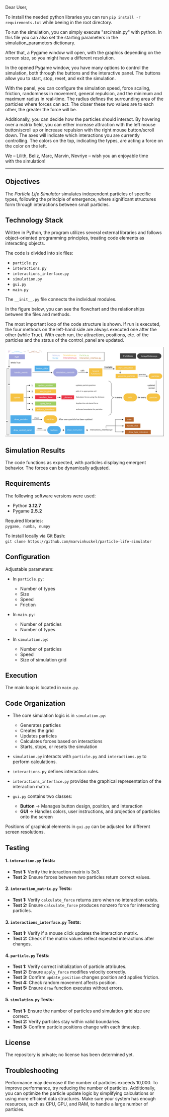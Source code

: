 Dear User,

To install the needed python libraries you can run `pip install -r requirements.txt` while beeing in the root directory.

To run the simulation, you can simply execute "src/main.py" with python. In this file you can also set the starting parameters in the simulation_parameters dictionary.

After that, a Pygame window will open, with the graphics depending on the screen size, so you might have a different resolution.

In the opened Pygame window, you have many options to control the simulation, both through the buttons and the interactive panel. The buttons allow you to start, stop, reset, and exit the simulation.

With the panel, you can configure the simulation speed, force scaling, friction, randomness in movement, general repulsion, and the minimum and maximum radius in real-time. The radius defines the surrounding area of the particles where forces can act. The closer these two values are to each other, the greater the force will be.

Additionally, you can decide how the particles should interact. By hovering over a matrix field, you can either increase attraction with the left mouse button/scroll up or increase repulsion with the right mouse button/scroll down. The axes will indicate which interactions you are currently controlling. The colors on the top, indicating the types, are acting a force on the color on the left.

We – Lilith, Beliz, Marc, Marvin, Nevriye – wish you an enjoyable time with the simulation!

___________________________________________________________________________________________________________________________________________________


## Objectives  
The *Particle Life Simulator* simulates independent particles of specific types, following the principle of emergence, where significant structures form through interactions between small particles.  

## Technology Stack  
Written in Python, the program utilizes several external libraries and follows object-oriented programming principles, treating code elements as interacting objects.  

The code is divided into six files:  
- `particle.py`  
- `interactions.py`  
- `interactions_interface.py`  
- `simulation.py`  
- `gui.py`  
- `main.py`  

The `__init__.py` file connects the individual modules.

In the figure below, you can see the flowchart and the relationships between the files and methods.

The most important loop of the code structure is shown. If run is executed, the four methods on the left-hand side are always executed one after the other (while True).
With each run, the attraction, positions, etc. of the particles and the status of the control_panel are updated.


![Flowchart](https://github.com/marvinkuckel/particle-life-simulator/blob/Documentations/Flowchart.png?raw=true)


## Simulation Results  
The code functions as expected, with particles displaying emergent behavior. The forces can be dynamically adjusted.  

## Requirements  
The following software versions were used:  
- Python **3.12.7**  
- Pygame **2.5.2**  

Required libraries:  
`pygame, numba, numpy`  

To install locally via Git Bash:  
`git clone https://github.com/marvinkuckel/particle-life-simulator`  

## Configuration
Adjustable parameters:  
- In `particle.py`:  
  - Number of types  
  - Size  
  - Speed  
  - Friction  

- In `main.py`:  
  - Number of particles  
  - Number of types  

- In `simulation.py`:  
  - Number of particles  
  - Speed  
  - Size of simulation grid  

## Execution  
The main loop is located in `main.py`.  

## Code Organization  
- The core simulation logic is in `simulation.py`:  
  - Generates particles  
  - Creates the grid  
  - Updates particles  
  - Calculates forces based on interactions  
  - Starts, stops, or resets the simulation  

- `simulation.py` interacts with `particle.py` and `interactions.py` to perform calculations.  
- `interactions.py` defines interaction rules.  
- `interactions_interface.py` provides the graphical representation of the interaction matrix.  

- `gui.py` contains two classes:  
  - **Button** → Manages button design, position, and interaction  
  - **GUI** → Handles colors, user instructions, and projection of particles onto the screen  

Positions of graphical elements in `gui.py` can be adjusted for different screen resolutions.  

## Testing  

#### 1. `interaction.py` Tests:  
- **Test 1:** Verify the interaction matrix is 3x3.  
- **Test 2:** Ensure forces between two particles return correct values.  

#### 2. `interaction_matrix.py` Tests:  
- **Test 1:** Verify `calculate_force` returns zero when no interaction exists.  
- **Test 2:** Ensure `calculate_force` produces nonzero force for interacting particles.  

#### 3. `interactions_interface.py` Tests:  
- **Test 1:** Verify if a mouse click updates the interaction matrix.  
- **Test 2:** Check if the matrix values reflect expected interactions after changes.  

#### 4. `particle.py` Tests:  
- **Test 1:** Verify correct initialization of particle attributes.  
- **Test 2:** Ensure `apply_force` modifies velocity correctly.  
- **Test 3:** Confirm `update_position` changes position and applies friction.  
- **Test 4:** Check random movement affects position.  
- **Test 5:** Ensure `draw` function executes without errors.  

#### 5. `simulation.py` Tests:  
- **Test 1:** Ensure the number of particles and simulation grid size are correct.  
- **Test 2:** Verify particles stay within valid boundaries.  
- **Test 3:** Confirm particle positions change with each timestep.  

## License  
The repository is private; no license has been determined yet.  

## Troubleshooting  
Performance may decrease if the number of particles exceeds 10,000.
To improve performance, try reducing the number of particles. Additionally, you can optimize the particle update logic by simplifying calculations or using more efficient data structures. Make sure your system has enough resources, such as CPU, GPU, and RAM, to handle a large number of particles.
